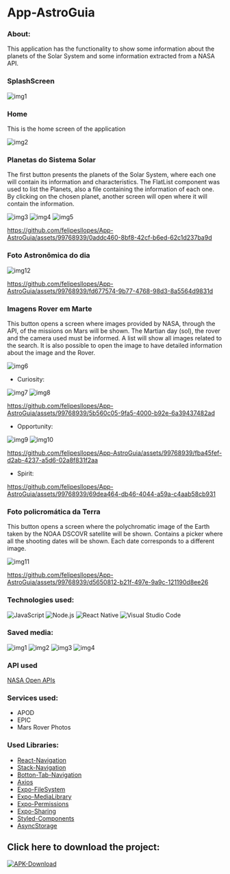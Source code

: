 # App-AstroGuia

### About:
This application has the functionality to show some information about the planets of the Solar System and some information extracted from a NASA API.

### SplashScreen

![img1](https://github.com/felipesllopes/App-AstroGuia/assets/99768939/06f1a2de-0a6a-4015-a415-4cc4d32446f5)


### Home
This is the home screen of the application

![img2](https://github.com/felipesllopes/App-AstroGuia/assets/99768939/5c746b4c-a325-4240-bd7e-57a2ab7172d7)


### Planetas do Sistema Solar
The first button presents the planets of the Solar System, where each one will contain its information and characteristics. The FlatList component was used to list the Planets, also a file containing the information of each one. By clicking on the chosen planet, another screen will open where it will contain the information.

![img3](https://github.com/felipesllopes/App-AstroGuia/assets/99768939/33553e1f-d8d5-4cd0-ac8f-53dc9fe7e04e)
![img4](https://github.com/felipesllopes/App-AstroGuia/assets/99768939/6204ac98-9901-4869-b1b9-a69a3f83e126)
![img5](https://github.com/felipesllopes/App-AstroGuia/assets/99768939/7e5f3c6e-cce4-4c3b-a80d-356bb49ed268)


https://github.com/felipesllopes/App-AstroGuia/assets/99768939/0addc460-8bf8-42cf-b6ed-62c1d237ba9d


### Foto Astronômica do dia

![img12](https://github.com/felipesllopes/App-AstroGuia/assets/99768939/ac96e4ae-6d67-4e09-ba38-0a6b03fad5ca)


https://github.com/felipesllopes/App-AstroGuia/assets/99768939/fd677574-9b77-4768-98d3-8a5564d9831d


### Imagens Rover em Marte
This button opens a screen where images provided by NASA, through the API, of the missions on Mars will be shown. The Martian day (sol), the rover and the camera used must be informed. A list will show all images related to the search. It is also possible to open the image to have detailed information about the image and the Rover.

![img6](https://github.com/felipesllopes/App-AstroGuia/assets/99768939/c0a392e0-3af9-49dd-9ff9-a1290809932f)

- Curiosity:

![img7](https://github.com/felipesllopes/App-AstroGuia/assets/99768939/f5a39d36-3620-4a8c-9454-4032388d1ab1)
![img8](https://github.com/felipesllopes/App-AstroGuia/assets/99768939/9fd5d76c-3349-4ffc-a35f-e5e876520187)


https://github.com/felipesllopes/App-AstroGuia/assets/99768939/5b560c05-9fa5-4000-b92e-6a39437482ad


- Opportunity:

![img9](https://github.com/felipesllopes/App-AstroGuia/assets/99768939/b92b05de-9680-4ec2-af43-35ed407c4a41)
![img10](https://github.com/felipesllopes/App-AstroGuia/assets/99768939/fd41b8c5-1a33-47af-8073-4b119befa56d)


https://github.com/felipesllopes/App-AstroGuia/assets/99768939/fba45fef-d2ab-4237-a5d6-02a8f831f2aa


- Spirit:


https://github.com/felipesllopes/App-AstroGuia/assets/99768939/69dea464-db46-4044-a59a-c4aab58cb931


### Foto policromática da Terra
This button opens a screen where the polychromatic image of the Earth taken by the NOAA DSCOVR satellite will be shown. Contains a picker where all the shooting dates will be shown. Each date corresponds to a different image.

![img11](https://github.com/felipesllopes/App-AstroGuia/assets/99768939/0a096ae9-9e48-4b45-82c5-13b1ff97b835)


https://github.com/felipesllopes/App-AstroGuia/assets/99768939/d5650812-b21f-497e-9a9c-121190d8ee26


### Technologies used:

![JavaScript](https://img.shields.io/badge/JavaScript-F7DF1E?style=for-the-badge&logo=javascript&logoColor=black)
![Node.js](https://img.shields.io/badge/Node.js-43853D?style=for-the-badge&logo=node.js&logoColor=white)
![React Native](https://img.shields.io/badge/React_Native-20232A?style=for-the-badge&logo=react&logoColor=61DAFB)
![Visual Studio Code](https://img.shields.io/badge/Visual_Studio_Code-0078D4?style=for-the-badge&logo=visual%20studio%20code&logoColor=white)


### Saved media:

![img1](https://github.com/felipesllopes/App-AstroGuia/assets/99768939/3203e5b8-18db-48df-8096-0f72d0d37ec7)
![img2](https://github.com/felipesllopes/App-AstroGuia/assets/99768939/66efa2a1-7bfa-42d2-885b-0e3c251ee8f7)
![img3](https://github.com/felipesllopes/App-AstroGuia/assets/99768939/4811e3fe-3b89-4438-9242-8d87da24ac83)
![img4](https://github.com/felipesllopes/App-AstroGuia/assets/99768939/6a7a6fd5-796a-4af7-bd1d-47b807239c3e)



### API used
[NASA Open APIs](https://api.nasa.gov/)
 
### Services used:

- APOD
- EPIC
- Mars Rover Photos
 
 
### Used Libraries: 

- [React-Navigation](https://reactnavigation.org/docs/getting-started/)
- [Stack-Navigation](https://reactnavigation.org/docs/stack-navigator)
- [Botton-Tab-Navigation](https://reactnavigation.org/docs/bottom-tab-navigator)
- [Axios](https://www.npmjs.com/package/react-native-axios)
- [Expo-FileSystem](https://docs.expo.dev/versions/latest/sdk/filesystem/?utm_source=google&utm_medium=cpc&utm_content=performancemax&gclid=Cj0KCQjwoeemBhCfARIsADR2QCvxB_4NAonrfJEzHvsjGu6eVTl9LXn0HF8Qybh7JLbgzVTm07ZMg9AaAge_EALw_wcB)
- [Expo-MediaLibrary](https://docs.expo.dev/versions/latest/sdk/media-library/)
- [Expo-Permissions](https://docs.expo.dev/guides/permissions/)
- [Expo-Sharing](https://docs.expo.dev/versions/latest/sdk/sharing/?utm_source=google&utm_medium=cpc&utm_content=performancemax&gclid=Cj0KCQjwoeemBhCfARIsADR2QCtujRN01uEokruxJ66TUn7RvVlhGdDKRwp97ADmP3Te7B9jKd-u5DEaAhNyEALw_wcB)
- [Styled-Components](https://styled-components.com/docs/basics)
- [AsyncStorage](https://docs.expo.dev/versions/latest/sdk/async-storage/?utm_source=google&utm_medium=cpc&utm_content=performancemax&gclid=Cj0KCQjwoeemBhCfARIsADR2QCvEshr6Xc9EIJgHd8zg8AB1C2FQZJsiHy0J4LACgvYHaVEHyVG5guAaAlFWEALw_wcB)

## Click here to download the project:
[![APK-Download](https://img.shields.io/badge/APK_Download-07C160?style=for-the-badge&logo=download&logoColor=white)](https://drive.google.com/file/d/11QSWd3teMwfz0N8SFtu3x3Uigm8SBrDk/view?usp=sharing)
